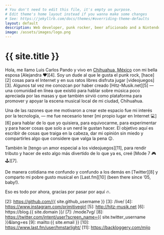 ```yaml
---
# You don't need to edit this file, it's empty on purpose.
# Edit theme's home layout instead if you wanna make some changes
# See: https://jekyllrb.com/docs/themes/#overriding-theme-defaults
layout: default
description: Web developer, punk rocker, beer aficionado and a Nintendo freak since 1990. | Desarrollador web, punk rocker, aficionado de la cerveza y un fan de Nintendo desde 1990.
image: /assets/images/logo.png
---
```


<h1 class="text-center">{{ site.title }}</h1>

<span class="first-letter">H</span>ola, me llamo Luis Carlos Pando y vivo en [Chihuahua, México][1] con mi bella esposa [Alejandra ❤️][4]. Soy un dude al que le gusta el punk rock, [hace][2] cosas para el Internet y en sus ratos libres disfruta jugar [videojuegos][3]. Algunos tal vez me conozcan por haber creado [Hitz-Musik.net][5] ― una comunidad en línea que existió para hablar sobre música poco apreciada por las masas y que también sirvió como plataforma para promover y apoyar la escena musical local de mi ciudad, Chihuahua.

Una de las razones que me motivaron a crear este espacio fue mi interés por la tecnología, ― me fue necesario tener [mi propio lugar en Internet 💻][6]  para hablar de lo que yo quisiera, para equivocarme, para experimentar y para hacer cosas que solo a un nerd le gustan hacer. El objetivo aquí es escribir de cosas que traiga en la cabeza, dar mi opinión sin miedo y compartirles algo que considere que valga la pena 😉.

También le [tengo un amor especial a los videojuegos][11], para rendir tributo y hacer de esto algo más divertido de lo que ya es, creé [Mode 7 🎮 🕹️][7].

De manera cotidiana me confundo y confundo a los demás en [Twitter][8] y comparto mi pobre gusto musical en [Last.fm][10] (been there since &rsquo;05, baby!).

Eso es todo por ahora, gracias por pasar por aquí 🔥.

[1]: http://www.municipiochihuahua.gob.mx/
[2]: https://github.com/{{ site.github_username }}
[3]: /live/
[4]: https://www.instagram.com/primitivegirl
[5]: http://hitz-musik.net
[6]: https://blog.{{ site.domain }}/
[7]: /mode7vg/
[8]: https://twitter.com/intent/user?screen_name={{ site.twitter_username }}&lang=es
[9]: mailto:{{ site.email }}
[10]: https://www.last.fm/user/hmstarlight/
[11]: https://backloggery.com/mijo